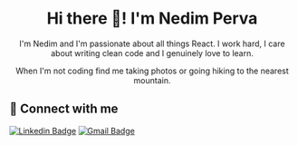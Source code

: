 <h1 align="center">Hi there 👋! I'm Nedim Perva</h1>

<p align="center">
I'm Nedim and I'm passionate about all things React. I work hard, I care about writing clean code and I genuinely love to learn.  
</p>

<p align="center"> 
When I'm not coding find me taking photos or going hiking to the nearest mountain.
</p>

<h2 align="left">🔗 Connect with me</h2>


[![Linkedin Badge](https://logos-download.com/wp-content/uploads/2016/03/LinkedIn_Logo_2019.png&link=https://www.linkedin.com/in/nedimperva/)](https://www.linkedin.com/in/nedimperva/) [![Gmail Badge](https://img.shields.io/badge/-sy@mangotree.dev-c14438?style=flat-square&logo=Gmail&logoColor=white&link=mailto:nedim.perva@gmail.com)](mailto:nedim.perva@gmail.com)


